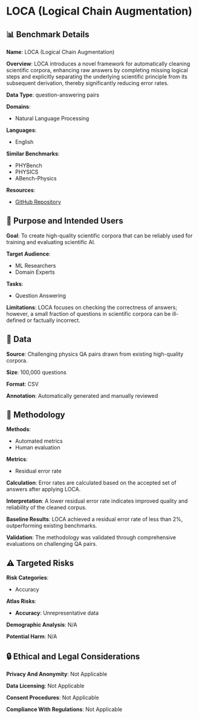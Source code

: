 # LOCA (Logical Chain Augmentation)

## 📊 Benchmark Details

**Name**: LOCA (Logical Chain Augmentation)

**Overview**: LOCA introduces a novel framework for automatically cleaning scientific corpora, enhancing raw answers by completing missing logical steps and explicitly separating the underlying scientific principle from its subsequent derivation, thereby significantly reducing error rates.

**Data Type**: question-answering pairs

**Domains**:
- Natural Language Processing

**Languages**:
- English

**Similar Benchmarks**:
- PHYBench
- PHYSICS
- ABench-Physics

**Resources**:
- [GitHub Repository](https://github.com/Science-Discovery/LOCA)

## 🎯 Purpose and Intended Users

**Goal**: To create high-quality scientific corpora that can be reliably used for training and evaluating scientific AI.

**Target Audience**:
- ML Researchers
- Domain Experts

**Tasks**:
- Question Answering

**Limitations**: LOCA focuses on checking the correctness of answers; however, a small fraction of questions in scientific corpora can be ill-defined or factually incorrect.

## 💾 Data

**Source**: Challenging physics QA pairs drawn from existing high-quality corpora.

**Size**: 100,000 questions

**Format**: CSV

**Annotation**: Automatically generated and manually reviewed

## 🔬 Methodology

**Methods**:
- Automated metrics
- Human evaluation

**Metrics**:
- Residual error rate

**Calculation**: Error rates are calculated based on the accepted set of answers after applying LOCA.

**Interpretation**: A lower residual error rate indicates improved quality and reliability of the cleaned corpus.

**Baseline Results**: LOCA achieved a residual error rate of less than 2%, outperforming existing benchmarks.

**Validation**: The methodology was validated through comprehensive evaluations on challenging QA pairs.

## ⚠️ Targeted Risks

**Risk Categories**:
- Accuracy

**Atlas Risks**:
- **Accuracy**: Unrepresentative data

**Demographic Analysis**: N/A

**Potential Harm**: N/A

## 🔒 Ethical and Legal Considerations

**Privacy And Anonymity**: Not Applicable

**Data Licensing**: Not Applicable

**Consent Procedures**: Not Applicable

**Compliance With Regulations**: Not Applicable
